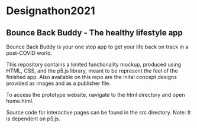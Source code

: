 # Designathon2021
## Bounce Back Buddy - The healthy lifestyle app
Bounce Back Buddy is your one stop app to get your life back on track in a post-COVID world.

This repository contains a limited functionality mockup, produced using HTML, CSS, and the p5.js library, meant to be represent the feel of the finished app. Also available on this repo are the inital concept designs provided as images and as a publisher file.

To access the prototype website, navigate to the html directory and open home.html.

Source code for interactive pages can be found in the src directory. Note: It is dependent on p5.js.